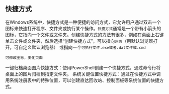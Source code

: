## 快捷方式
在Windows系统中，快捷方式是一种便捷的访问方式，它允许用户通过双击一个图标来快速打开程序、文件夹或执行某个操作。`快捷方式`通常是一个带有小箭头的图标，它指向一个文件或文件夹。创建快捷方式的方法有很多，例如在桌面上右键单击文件或文件夹，然后选择“创建快捷方式”，可以指向`网页`（用默认浏览器打开，可自定义默认浏览器） 或指向一个`可执行文件.exe或者.dat文件或.cmd`

```
可修改图标，美化页面
```
一键归档桌面图片快捷方式：使用PowerShell创建一个快捷方式，通过命令行将桌面上的图片归档到指定文件夹。
系统关键位置快捷方式：通过在快捷方式中调用系统注册表中的特殊位置，可以创建直达回收站、控制面板等系统位置的快捷方式。



